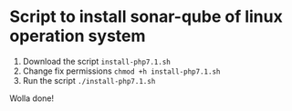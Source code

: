 # Script to install sonar-qube of linux operation system

1. Download the script `install-php7.1.sh` 
2. Change fix permissions `chmod +h install-php7.1.sh`
3. Run the script `./install-php7.1.sh`

Wolla done!
